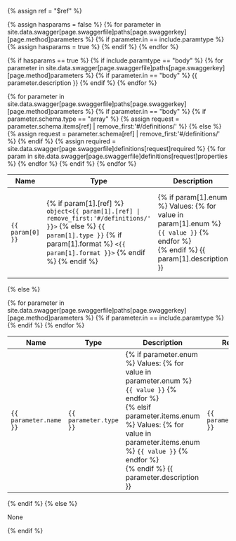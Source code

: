 <!-- Liquid chokes on the $ sign, so reference this variable instead -->
{% assign ref = "$ref" %}

<!-- Determine if there are any parameters of the specified type -->
{% assign hasparams = false %}
{% for parameter in site.data.swagger[page.swaggerfile]paths[page.swaggerkey][page.method]parameters %}
    {% if parameter.in == include.paramtype %}
        {% assign hasparams = true %}
    {% endif %}
{% endfor %}

{% if hasparams == true %}
{% if include.paramtype == "body" %}
    {% for parameter in site.data.swagger[page.swaggerfile]paths[page.swaggerkey][page.method]parameters %}
        {% if parameter.in == "body" %}
{{ parameter.description }}
        {% endif %}
    {% endfor %}
<table>
    <thead>
    <tr>
        <th>Name</th><th>Type</th><th>Description</th><th>Required?</th>
    </tr>
    </thead>
    <!-- For each parameter, get the name and type from the Swagger file -->
    {% for parameter in site.data.swagger[page.swaggerfile]paths[page.swaggerkey][page.method]parameters %}
        {% if parameter.in == "body" %}
        <!-- Read body parameters from the specified resource model -->
            {% if parameter.schema.type == "array" %}
                {% assign request = parameter.schema.items[ref] | remove_first:'#/definitions/' %}
            {% else %}
                {% assign request = parameter.schema[ref] | remove_first:'#/definitions/' %}
            {% endif %}
            <!-- Read the "required" array from Swagger for use later -->
            {% assign required = site.data.swagger[page.swaggerfile]definitions[request]required %}
            {% for param in site.data.swagger[page.swaggerfile]definitions[request]properties %}
            <tr>
                <td><code>{{ param[0] }}</code></td>
                <td>
                {% if param[1].[ref] %}
                <code>object&#60;{{ param[1].[ref] | remove_first:'#/definitions/' }}&#62;</code>
                {% else %}
                <code>{{ param[1].type }}</code>
                {% if param[1].format %}
                <code>&#60;{{ param[1].format }}&#62;</code>
                {% endif %}
                {% endif %}
            </td>
                <td>
                <!-- If it's an enum, list the values before the description -->
                {% if param[1].enum %}
                Values: 
                    {% for value in param[1].enum %}
                    <code>{{ value }}</code>
                    {% endfor %}
                <br>
                {% endif %}
                {{ param[1].description }}
                </td>
                <td>
                {% if property[1].readOnly == true %}
                READ<br>ONLY
                {% endif %}
                <!-- Get the "required" attributes from the Swagger file -->
                {% for reqprop in required %}
                    {% if reqprop == param[0] %}
                    REQUIRED
                    {% endif %}
                {% endfor %}
                </td>
            </tr>
            {% endfor %}
        {% endif %}
    {% endfor %}
</table>

{% else %}
<!-- Read path, query, and formData parameters directly -->
<table>
    <thead>
    <tr>
        <th>Name</th><th>Type</th><th>Description</th><th>Required?</th>
    </tr>
    </thead>
    <!-- For each parameter, get the information from the Swagger file -->
    {% for parameter in site.data.swagger[page.swaggerfile]paths[page.swaggerkey][page.method]parameters %}
        {% if parameter.in == include.paramtype %}
        <tr>
            <td><code>{{ parameter.name }}</code></td>
            <td><code>{{ parameter.type }}</code></td>
            <td>
            <!-- If it's an enum, list the values first -->
            {% if parameter.enum %}
            Values: 
                {% for value in parameter.enum %}
                <code>{{ value }}</code>
                {% endfor %}
            <br>
            {% elsif parameter.items.enum %}
            Values: 
                {% for value in parameter.items.enum %}
                <code>{{ value }}</code>
                {% endfor %}
            <br>
            {% endif %}
            {{ parameter.description }}
            </td>
            <td><code>{{ parameter.required }}</code></td>
        </tr>
        {% endif %}
    {% endfor %}
</table>
{% endif %}
{% else %}
<p>None</p>
{% endif %}
